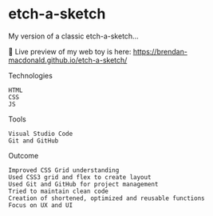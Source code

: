# etch-a-sketch
My version of a classic etch-a-sketch...

🔗 Live preview of my web toy is here: https://brendan-macdonald.github.io/etch-a-sketch/

Technologies

    HTML
    CSS 
    JS
    
Tools

    Visual Studio Code
    Git and GitHub
    
Outcome

    Improved CSS Grid understanding
    Used CSS3 grid and flex to create layout
    Used Git and GitHub for project management
    Tried to maintain clean code
    Creation of shortened, optimized and reusable functions
    Focus on UX and UI
